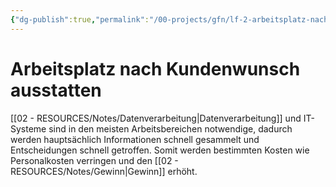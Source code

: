 ```yaml
---
{"dg-publish":true,"permalink":"/00-projects/gfn/lf-2-arbeitsplatz-nach-kundenwunsch-ausstatten/","tags":["gfn","LF2","inProgress","publish"],"noteIcon":"","updated":"2024-06-08T00:00:10.350+02:00"}
---
```


# Arbeitsplatz nach Kundenwunsch ausstatten

[[02 - RESOURCES/Notes/Datenverarbeitung\|Datenverarbeitung]] und IT-Systeme sind in den meisten Arbeitsbereichen notwendige, dadurch werden hauptsächlich Informationen schnell gesammelt und Entscheidungen schnell getroffen. Somit werden bestimmten Kosten wie Personalkosten verringen und den [[02 - RESOURCES/Notes/Gewinn\|Gewinn]] erhöht. 

